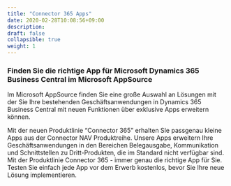 ```yaml
---
title: "Connector 365 Apps"
date: 2020-02-28T10:08:56+09:00
description: 
draft: false
collapsible: true
weight: 1
---
```

### Finden Sie die richtige App für Microsoft Dynamics 365 Business Central im Microsoft AppSource

Im Microsoft AppSource finden Sie eine große Auswahl an Lösungen mit der Sie Ihre bestehenden Geschäftsanwendungen in Dynamics 365 Business Central mit neuen Funktionen über exklusive Apps erweitern können.

Mit der neuen Produktlinie “Connector 365” erhalten SIe passgenau kleine Apps aus der Connector NAV Produktreihe. Unsere Apps erweitern Ihre Geschäftsanwendungen in den Bereichen Belegausgabe, Kommunikation und Schnittstellen zu Dritt-Produkten, die im Standard nicht verfügbar sind. Mit der Produktlinie Connector 365 - immer genau die richtige App für Sie. Testen Sie einfach jede App vor dem Erwerb kostenlos, bevor Sie Ihre neue Lösung implementieren.
